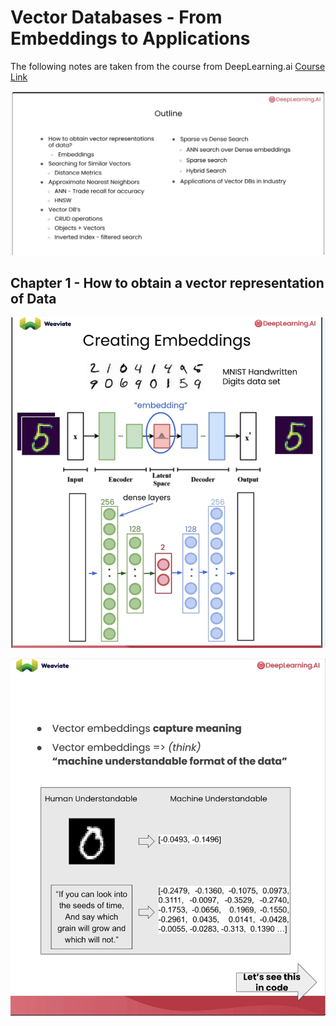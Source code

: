 
# Vector Databases - From Embeddings to Applications

The following notes are taken from the course from DeepLearning.ai [Course Link](https://learn.deeplearning.ai/courses/vector-databases-embeddings-applications/lesson/dqe6y/introduction)

![alt text](image.png)

## Chapter 1 - How to obtain a vector representation of Data

![alt text](image-1.png)

![alt text](image-2.png)
